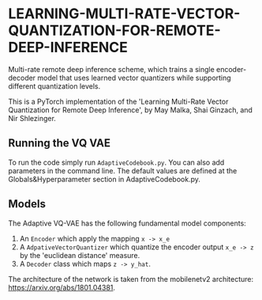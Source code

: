 # LEARNING-MULTI-RATE-VECTOR-QUANTIZATION-FOR-REMOTE-DEEP-INFERENCE
Multi-rate remote deep inference scheme, which trains a single encoder-decoder model that uses learned vector quantizers while supporting different quantization levels.

This is a PyTorch implementation of the 'Learning Multi-Rate Vector Quantization for Remote Deep Inference', by May Malka, Shai Ginzach, and Nir Shlezinger.

## Running the VQ VAE

To run the code simply run `AdaptiveCodebook.py`. You can also add parameters in the command line. The default values are defined at the Globals&Hyperparameter section in AdaptiveCodebook.py.

## Models

The Adaptive VQ-VAE has the following fundamental model components:

1. An `Encoder` which apply the mapping `x -> x_e`
2. A `AdpativeVectorQuantizer` which quantize the encoder output `x_e -> z` by the 'euclidean distance' measure.
3. A `Decoder` class which maps `z -> y_hat`.

The architecture of the network is taken from the mobilenetv2 architecture: https://arxiv.org/abs/1801.04381.



